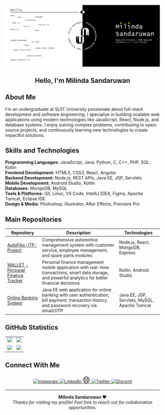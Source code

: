 <div align="center">
  <img src="./assets/git_profile_banner.png" alt="Milinda Sandaruwan" />
</div>

<h2 align="center">Hello, I'm Milinda Sandaruwan</h2>

## About Me

I'm an undergraduate at SLIIT University passionate about full-stack development and software engineering. I specialize in building scalable web applications using modern technologies like JavaScript, React, Node.js, and database systems. I enjoy solving complex problems, contributing to open-source projects, and continuously learning new technologies to create impactful solutions.

## Skills and Technologies

**Programming Languages:** JavaScript, Java, Python, C, C++, PHP, SQL, Kotlin  
**Frontend Development:** HTML5, CSS3, React, Angular  
**Backend Development:** Node.js, REST APIs, Java EE, JSP, Servlets  
**Mobile Development:** Android Studio, Kotlin  
**Databases:** MongoDB, MySQL  
**Tools & Platforms:** Git, Linux, VS Code, IntelliJ IDEA, Figma, Apache Tomcat, Eclipse IDE  
**Design & Media:** Photoshop, Illustrator, After Effects, Premiere Pro

## Main Repositories

| Repository | Description | Technologies |
|------------|-------------|--------------|
| [AutoFiks-ITP-Project](https://github.com/milindasandaru/AutoFiks-ITP-Project) | Comprehensive automotive management system with customer service, employee management, and spare parts modules | Node.js, React, MongoDB, Express |
| [WALLET - Personal Finance Tracker](https://github.com/milindasandaru/Wallet_The_Financial_Tracker) | Personal finance management mobile application with real-time transactions, smart data storage, and powerful analytics for better financial decisions | Kotlin, Android Studio |
| [Online Banking System](https://github.com/milindasandaru/HDSCOnlineBankingSystem) | Java EE web application for online banking with user authentication, bill payment, transaction history, and password recovery via email/OTP | Java EE, JSP, Servlets, MySQL, Apache Tomcat |

## GitHub Statistics

<div align="center">
<table>
<tr>
<td><img src="https://github-readme-stats.vercel.app/api?username=milindasandaru&theme=dark&hide_border=true&include_all_commits=true&count_private=true&show_icons=true" width="400" /></td>
<td><img src="https://github-readme-streak-stats.herokuapp.com/?user=milindasandaru&theme=dark&hide_border=true" width="400" /></td>
</tr>
<tr>
<td><img src="https://github-readme-stats.vercel.app/api/top-langs/?username=milindasandaru&theme=dark&hide_border=true&layout=compact&langs_count=10" width="400" /></td>
<td><img src="https://github-contributor-stats.vercel.app/api?username=milindasandaru&limit=5&theme=dark&combine_all_yearly_contributions=true&hide_border=true" width="400" /></td>
</tr>
</table>
</div>

## Connect With Me

<div align="center">
  <a href="https://www.instagram.com/milind_sandaruwan_?igsh=cm9yYjl1OHdoZW5k" target="_blank">
    <img src="https://raw.githubusercontent.com/maurodesouza/profile-readme-generator/master/src/assets/icons/social/instagram/default.svg" width="40" height="30" alt="Instagram" />
  </a>
  <a href="https://www.linkedin.com/in/samssenarath" target="_blank">
    <img src="https://raw.githubusercontent.com/maurodesouza/profile-readme-generator/master/src/assets/icons/social/linkedin/default.svg" width="40" height="30" alt="LinkedIn" />
  </a>
  <a href="https://samssenrath.netlify.app/" target="_blank">
    <span style="font-size: 30px;">🌐</span>
  </a>
  <a href="#" target="_blank">
    <img src="https://raw.githubusercontent.com/maurodesouza/profile-readme-generator/master/src/assets/icons/social/twitter/default.svg" width="40" height="30" alt="Twitter" />
  </a>
  <a href="#" target="_blank">
    <img src="https://raw.githubusercontent.com/maurodesouza/profile-readme-generator/master/src/assets/icons/social/discord/default.svg" width="40" height="30" alt="Discord" />
  </a>
</div>

---
<div align="center">
  <b>Milinda Sandaruwan ❤️</b><br>
  <i>Thanks for visiting my profile! Feel free to reach out for collaboration opportunities.</i>
</div>

